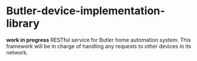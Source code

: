 Butler-device-implementation-library
====================================

**work in progress**
RESTful service for Butler home automation system. This framework will be in charge of handling any requests to other devices in its network.

